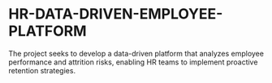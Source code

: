 # HR-DATA-DRIVEN-EMPLOYEE-PLATFORM

The project seeks to develop a data-driven platform that analyzes employee performance and attrition risks, enabling HR teams to implement proactive retention strategies.
